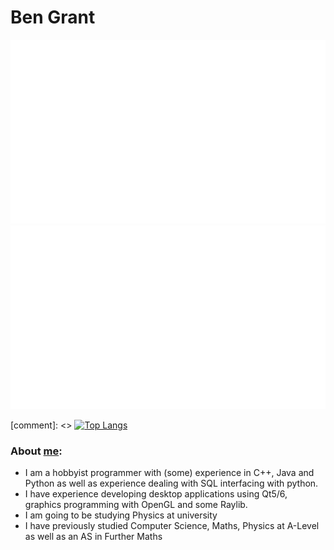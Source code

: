 # Ben Grant

<a>

![](https://github.com/BenSGrant/BenSGrant/blob/master/generated/overview.svg)
![](https://github.com/BenSGrant/BenSGrant/blob/master/generated/languages.svg)
  
</a>

[comment]: <> [![Top Langs](https://github-readme-stats.vercel.app/api/top-langs/?username=BenSGrant)](https://github.com/anuraghazra/github-readme-stats)

### About [me](https://bensgrant.github.io):

  - I am a hobbyist programmer with (some) experience in C++, Java and Python as well as experience dealing with SQL interfacing with python.
  - I have experience developing desktop applications using Qt5/6, graphics programming with OpenGL and some Raylib.
  - I am going to be studying Physics at university
  - I have previously studied Computer Science, Maths, Physics at A-Level as well as an AS in Further Maths


